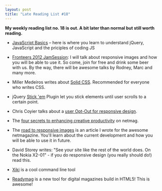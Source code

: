 ```yaml
---
layout: post
title: "Late Reading List #18"
---
```


**My weekly reading list no. 18 is out. A bit later than normal but still worth reading.**

- [JavaScript Basics](http://jqfundamentals.com/chapter/javascript-basics) – here is where you learn to understand jQuery, JavaScript and the priciples of coding JS

- [Fronteers 2012 JamSession](http://fronteers.nl/congres/2012/jam-session): I will talk about responsive images and how you will be able to use it. So come, join for free and drink some beer with us. By the way, there will be awesome talks by Rodney, Marc and many more.

- Miller Medeiros writes about [Solid CSS](http://blog.millermedeiros.com/solid-css/). Recommended for everyone who writes CSS.

- jQuery [Stick 'em](http://viget.com/inspire/jquery-stick-em#When:17:28:04Z) Plugin let you stick elements until user scrolls to a certain point.

- Chris Coyier talks about a [user Opt-Out for responsive design](http://css-tricks.com/user-opt-out-responsive-design/).

- The [four secrets to enhancing creative productivity](http://www.netmagazine.com/features/four-secrets-enhancing-creative-productivity) on netmag.

- The [road to responsive images](http://www.netmagazine.com/features/road-responsive-images) is an article I wrote for the awesome netmagazine. You'll learn about the current development and how you will be able to use it in future.

- David Storey writes: "See your site like the rest of the world does. On the Nokia X2-01" - if you do responsive design (you really should do!) read this.

- [Xiki](http://xiki.org/) is a cool command line tool

- [Readymag](http://readymag.com/) is a new tool for digital magazines build in HTML5! This is awesome!